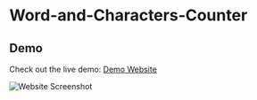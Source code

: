 # Word-and-Characters-Counter
## Demo

Check out the live demo: [Demo Website](https://amiteshmaurya9.github.io/Temperature-Converter/)

![Website Screenshot](Screenshot-image.jpeg) <!-- For local images -->

